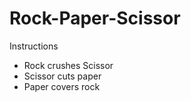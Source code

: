 # Rock-Paper-Scissor

Instructions
  - Rock crushes Scissor
  - Scissor cuts paper
  - Paper covers rock
